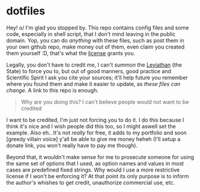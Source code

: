 
# dotfiles

Hey! o/ I'm glad you stopped by. This repo contains config files and some code,
especially in shell script, that I don't mind leaving in the public domain.
Yop, you can do *anything* with these files, such as post them in your own
github repo, make money out of them, even claim you created them yourself :D,
that's what the [license](UNLICENSE) grants you.

Legally, you don't have to credit me, I can't summon the [Leviathan][1] (the
State) to force you to, but out of good manners, good practice and Scientific
Spirit I ask you cite your sources; it'll help future you remember where you
found them and make it easier to update, as *these files can change*. A link to
this repo is enough.

[1]: https://en.wikipedia.org/wiki/Leviathan_(Hobbes_book)

> Why are you doing this? I can't believe people would not want to be credited

I want to be credited, I'm just not forcing you to do it. I do this because I
think it's nice and I wish people did this too, so I might aswell set the
example. Also eh.. It's not _really_ for free, it adds to my portfolio and soon
[greedy villain voice] y'all be able to give me money heheh (I'll setup a
donate link, you won't really have to pay me though).

Beyond that, it wouldn't make sense for me to prosecute someone for using the
same set of options that I used, as option names and values in most cases are
predefined fixed strings. Why would I use a more restrictive license if I won't
be enforcing it? At that point its only purpose is to inform the author's
whishes to get credit, unauthorize commercial use, etc.

